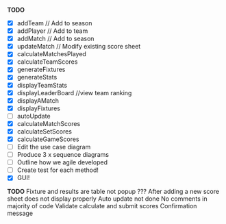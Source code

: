 **TODO**

- [x] addTeam // Add to season
- [x] addPlayer // Add to team
- [x] addMatch // Add to season
- [x] updateMatch // Modify existing score sheet
- [x] calculateMatchesPlayed 
- [x] calculateTeamScores
- [x] generateFixtures
- [x] generateStats
- [x] displayTeamStats
- [x] displayLeaderBoard //view team ranking
- [x] displayAMatch
- [x] displayFixtures
- [ ] autoUpdate
- [x] calculateMatchScores
- [x] calculateSetScores
- [x] calculateGameScores
- [ ] Edit the use case diagram
- [ ] Produce 3 x sequence diagrams
- [ ] Outline how we agile developed
- [ ] Create test for each method!
- [x] GUI!

**TODO**
Fixture and results are table not popup ???
After adding a new score sheet does not display properly
Auto update not done
No comments in majority of code
Validate calculate and submit scores 
Confirmation message
